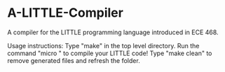 # A-LITTLE-Compiler
A compiler for the LITTLE programming language introduced in ECE 468.

Usage instructions:
Type "make" in the top level directory.
Run the command "micro <LITTLE code file name>" to compile your LITTLE code!
Type "make clean" to remove generated files and refresh the folder.
